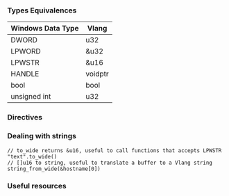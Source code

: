 ### Types Equivalences

| Windows Data Type | Vlang   |
| ----------------- | ------- |
| DWORD             | u32     |
| LPWORD            | &u32    |
| LPWSTR            | &u16    |
| HANDLE            | voidptr |
| bool              | bool    |
| unsigned int      | u32     |

### Directives


### Dealing with strings

```vlang
// to_wide returns &u16, useful to call functions that accepts LPWSTR
"text".to_wide()
// []u16 to string, useful to translate a buffer to a Vlang string
string_from_wide(&hostname[0])
```


### Useful resources
